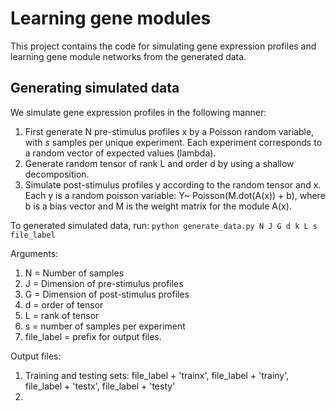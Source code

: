 # Learning gene modules

This project contains the code for simulating gene expression profiles and learning gene module networks from the generated data.

## Generating simulated data

We simulate gene expression profiles in the following manner:

 1. First generate N pre-stimulus profiles x by a Poisson random variable, with
*s* samples per unique experiment. Each experiment corresponds to a random vector of expected values (lambda).
 2. Generate random tensor of rank L and order d by using a shallow decomposition.
 3. Simulate post-stimulus profiles y according to the random tensor and x. Each y is a random poisson variable: Y~ Poisson(M.dot(A(x)) + b), where b is a bias vector and M is the weight matrix for the module A(x).

To generated simulated data, run:
`python generate_data.py N J G d k L s file_label`

Arguments:
 1. N = Number of samples
 2. J = Dimension of pre-stimulus profiles
 3. G = Dimension of post-stimulus profiles
 4. d = order of tensor
 5. L = rank of tensor
 6. s = number of samples per experiment
 7. file_label = prefix for output files.

Output files:
 1. Training and testing sets: file_label + 'trainx', file_label + 'trainy', file_label + 'testx', file_label + 'testy'
 2.

